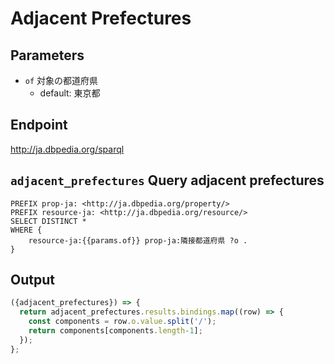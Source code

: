 # Adjacent Prefectures

## Parameters

* `of` 対象の都道府県
  * default: 東京都

## Endpoint

http://ja.dbpedia.org/sparql

## `adjacent_prefectures` Query adjacent prefectures

```sparql
PREFIX prop-ja: <http://ja.dbpedia.org/property/>
PREFIX resource-ja: <http://ja.dbpedia.org/resource/>
SELECT DISTINCT *
WHERE {
    resource-ja:{{params.of}} prop-ja:隣接都道府県 ?o .
}
```

## Output

```javascript
({adjacent_prefectures}) => {
  return adjacent_prefectures.results.bindings.map((row) => {
    const components = row.o.value.split('/');
    return components[components.length-1];
  });
};
```
